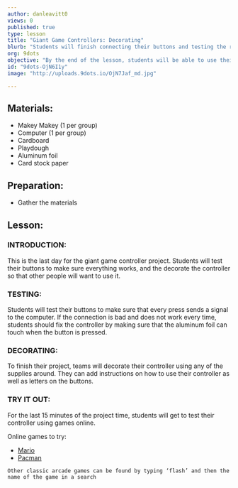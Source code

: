 ```yaml
---
author: danleavitt0
views: 0
published: true
type: lesson
title: "Giant Game Controllers: Decorating"
blurb: "Students will finish connecting their buttons and testing the response on the computer, and complete their controller by decorating it."
org: 9dots
objective: "By the end of the lesson, students will be able to use their controller to play games, and explain what how their controller completes a circuit."
id: "9dots-OjN6I1y"
image: "http://uploads.9dots.io/OjN7Jaf_md.jpg"

---
```


## Materials:

- Makey Makey (1 per group)
- Computer (1 per group)
- Cardboard
- Playdough
- Aluminum foil
- Card stock paper

## Preparation:

-  Gather the materials

## Lesson:

### INTRODUCTION:
This is the last day for the giant game controller project. Students will test their buttons to make sure everything works, and the decorate the controller so that other people will want to use it.

### TESTING:
Students will test their buttons to make sure that every press sends a signal to the computer.  If the connection is bad and does not work every time, students should fix the controller by making sure that the aluminum foil can touch when the button is pressed.

### DECORATING:
To finish their project, teams will decorate their controller using any of the supplies around. They  can add instructions on how to use their controller as well as letters on the buttons.

### TRY IT OUT:
For the last 15 minutes of the project time, students will get to test their controller using games online.

Online games to try:

- [Mario](http://www.pouetpu-games.com/index.php?section=2&game_id=2&w=640&h=480)
- [Pacman](http://www.thepcmanwebsite.com/media/pacman_flash/)

```
Other classic arcade games can be found by typing ‘flash’ and then the name of the game in a search
```
